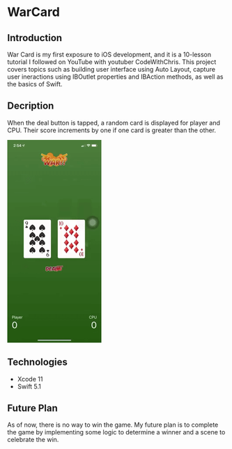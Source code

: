 # WarCard
## Introduction
War Card is my first exposure to iOS development, and it is a 10-lesson tutorial I followed on YouTube with youtuber CodeWithChris. This project covers topics such as building user interface using Auto Layout, capture user ineractions using IBOutlet properties and IBAction methods, as well as the basics of Swift.

## Decription
When the deal button is tapped, a random card is displayed for player and CPU. Their score increments by one if one card is greater than the other.

![Demo](https://github.com/vtruo009/WarCard/blob/master/Images/WarCard.gif)

## Technologies
* Xcode 11
* Swift 5.1

## Future Plan
As of now, there is no way to win the game. My future plan is to complete the game by implementing some logic to determine a winner and a scene to celebrate the win.
